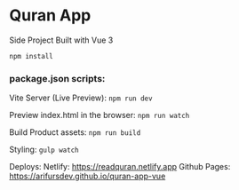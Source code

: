 # Quran App
Side Project Built with Vue 3

`npm install`<br>

### package.json scripts: <br>

Vite Server (Live Preview):
`npm run dev`<br>

Preview index.html in the browser: `npm run watch`<br>

Build Product assets: `npm run build`<br>

Styling: `gulp watch`

Deploys:
Netlify: https://readquran.netlify.app
Github Pages: https://arifursdev.github.io/quran-app-vue
